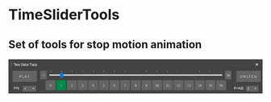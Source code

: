 # TimeSliderTools  

## Set of tools for stop motion animation  

![](Documentation/TimeSliderTools-UI.jpg)  
  